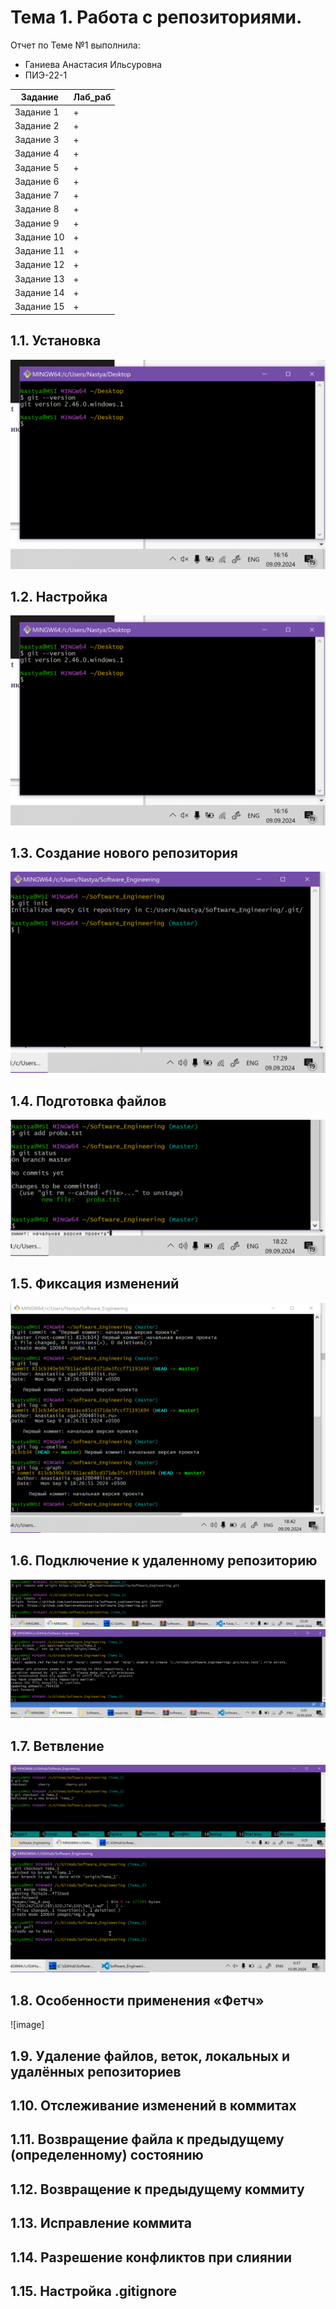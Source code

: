 # Тема 1. Работа с репозиториями.
Отчет по Теме №1 выполнила:
- Ганиева Анастасия Ильсуровна
- ПИЭ-22-1

| Задание | Лаб_раб |
| ------ | ------ |
| Задание 1 | + |
| Задание 2 | + |
| Задание 3 | + |
| Задание 4 | + |
| Задание 5 | + |
| Задание 6 | + |
| Задание 7 | + |
| Задание 8 | + |
| Задание 9 | + |
| Задание 10 | + |
| Задание 11 | + |
| Задание 12 | + |
| Задание 13 | + |
| Задание 14 | + |
| Задание 15 | + |

## 1.1. Установка
![установка Git](https://github.com/GanievaAnastasiia/Software_Engineering/blob/Tema_1/Images/img_1.png)

## 1.2. Настройка
![настройка](https://github.com/GanievaAnastasiia/Software_Engineering/blob/Tema_1/Images/img_1.png)

## 1.3. Создание нового репозитория
![создание нового репозитория](https://github.com/GanievaAnastasiia/Software_Engineering/blob/Tema_1/Images/img_3.png)

## 1.4. Подготовка файлов
![подготовка файла](https://github.com/GanievaAnastasiia/Software_Engineering/blob/Tema_1/Images/img_4.png)

## 1.5. Фиксация изменений
![фиксация изменений](https://github.com/GanievaAnastasiia/Software_Engineering/blob/Tema_1/Images/img_5.png)

## 1.6. Подключение к удаленному репозиторию
![image](https://github.com/GanievaAnastasiia/Software_Engineering/blob/Tema_1/Images/img_6.png)
![image](https://github.com/GanievaAnastasiia/Software_Engineering/blob/Tema_1/Images/img_7.png)

## 1.7. Ветвление
![image](https://github.com/GanievaAnastasiia/Software_Engineering/blob/Tema_1/Images/img_8.png)
![image](https://github.com/GanievaAnastasiia/Software_Engineering/blob/Tema_1/Images/img_9.png)

## 1.8. Особенности применения «Фетч»
![image] 

## 1.9. Удаление файлов, веток, локальных и удалённых репозиториев


## 1.10. Отслеживание изменений в коммитах

## 1.11. Возвращение файла к предыдущему (определенному) состоянию


## 1.12. Возвращение к предыдущему коммиту

## 1.13. Исправление коммита


## 1.14. Разрешение конфликтов при слиянии


## 1.15. Настройка .gitignore

